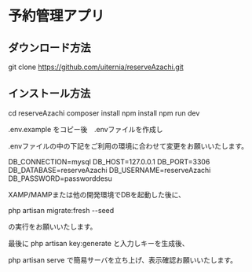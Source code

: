 # 予約管理アプリ
## ダウンロード方法

git clone https://github.com/uiternia/reserveAzachi.git

## インストール方法

cd reserveAzachi
composer install
npm install
npm run dev

.env.example をコピー後　.envファイルを作成し

.envファイルの中の下記をご利用の環境に合わせて変更をお願いいたします。

DB_CONNECTION=mysql
DB_HOST=127.0.0.1
DB_PORT=3306
DB_DATABASE=reserveAzachi
DB_USERNAME=reserveAzachi
DB_PASSWORD=passworddesu

XAMP/MAMPまたは他の開発環境でDBを起動した後に、

php artisan migrate:fresh --seed

の実行をお願いいたします。

最後に
php artisan key:generate
と入力しキーを生成後、

php artisan serve
で簡易サーバを立ち上げ、表示確認お願いいたします。

